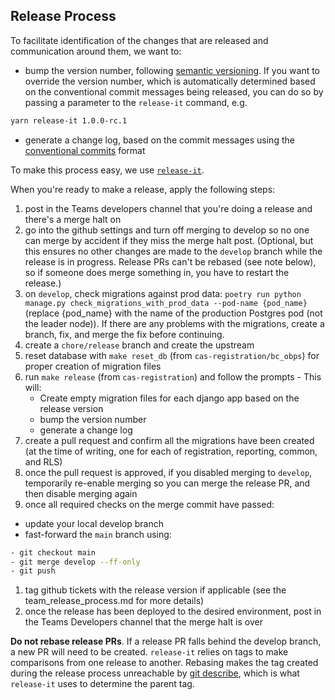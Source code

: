 ## Release Process

To facilitate identification of the changes that are released and communication around them, we want to:

- bump the version number, following [semantic versioning](https://semver.org/). If you want to override the version number, which is automatically determined based on the conventional commit messages being released, you can do so by passing a parameter to the `release-it` command, e.g.

```bash
yarn release-it 1.0.0-rc.1
```

- generate a change log, based on the commit messages using the [conventional commits](https://www.conventionalcommits.org/en/v1.0.0/) format

To make this process easy, we use [`release-it`](https://github.com/release-it/release-it).

When you're ready to make a release, apply the following steps:

1. post in the Teams developers channel that you're doing a release and there's a merge halt on
1. go into the github settings and turn off merging to develop so no one can merge by accident if they miss the merge halt post. (Optional, but this ensures no other changes are made to the `develop` branch while the release is in progress. Release PRs can't be rebased (see note below), so if someone does merge something in, you have to restart the release.)
1. on `develop`, check migrations against prod data: `poetry run python manage.py check_migrations_with_prod_data --pod-name {pod_name}` (replace {pod_name} with the name of the production Postgres pod (not the leader node)). If there are any problems with the migrations, create a branch, fix, and merge the fix before continuing.
1. create a `chore/release` branch and create the upstream
1. reset database with `make reset_db` (from `cas-registration/bc_obps`) for proper creation of migration files
1. run `make release` (from `cas-registration`) and follow the prompts - This will:
   - Create empty migration files for each django app based on the release version
   - bump the version number
   - generate a change log
1. create a pull request and confirm all the migrations have been created (at the time of writing, one for each of registration, reporting, common, and RLS)
1. once the pull request is approved, if you disabled merging to `develop`, temporarily re-enable merging so you can merge the release PR, and then disable merging again
1. once all required checks on the merge commit have passed:

- update your local develop branch
- fast-forward the `main` branch using:

```bash
- git checkout main
- git merge develop --ff-only
- git push
```

1. tag github tickets with the release version if applicable (see the team_release_process.md for more details)
1. once the release has been deployed to the desired environment, post in the Teams Developers channel that the merge halt is over

**Do not rebase release PRs**. If a release PR falls behind the develop branch, a new PR will need to be created. `release-it` relies on tags to make comparisons from one release to another. Rebasing makes the tag created during the release process unreachable by [git describe](https://git-scm.com/docs/git-describe), which is what `release-it` uses to determine the parent tag.
